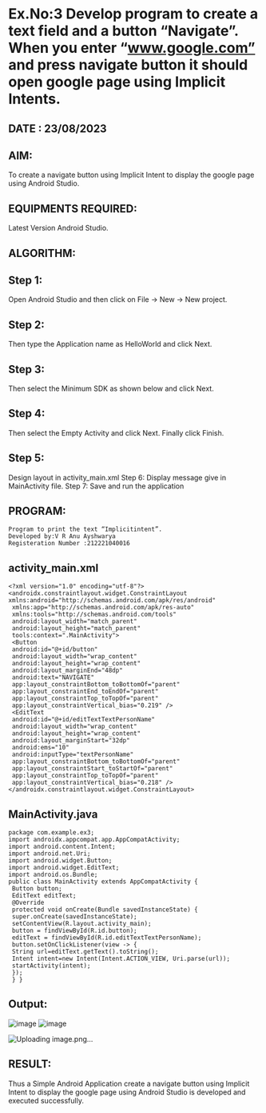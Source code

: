 # Ex.No:3 Develop program to create a text field and a button “Navigate”. When you enter “www.google.com” and press navigate button it should open google page using Implicit Intents.

## DATE : 23/08/2023

## AIM:
To create a navigate button using Implicit Intent to display the google page using Android Studio.

## EQUIPMENTS REQUIRED:
Latest Version Android Studio.

## ALGORITHM:

## Step 1: 
Open Android Studio and then click on File -> New -> New project.

## Step 2: 
Then type the Application name as HelloWorld and click Next.

## Step 3: 
Then select the Minimum SDK as shown below and click Next. 

## Step 4: 
Then select the Empty Activity and click Next. Finally click Finish. 

## Step 5: 
Design layout in activity_main.xml Step 6: Display message give in MainActivity file. Step 7: Save and run the application

## PROGRAM:
```
Program to print the text “Implicitintent”.
Developed by:V R Anu Ayshwarya
Registeration Number :212221040016
```

## activity_main.xml
```
<?xml version="1.0" encoding="utf-8"?>
<androidx.constraintlayout.widget.ConstraintLayout 
xmlns:android="http://schemas.android.com/apk/res/android"
 xmlns:app="http://schemas.android.com/apk/res-auto"
 xmlns:tools="http://schemas.android.com/tools"
 android:layout_width="match_parent"
 android:layout_height="match_parent"
 tools:context=".MainActivity">
 <Button
 android:id="@+id/button"
 android:layout_width="wrap_content"
 android:layout_height="wrap_content"
 android:layout_marginEnd="48dp"
 android:text="NAVIGATE"
 app:layout_constraintBottom_toBottomOf="parent"
 app:layout_constraintEnd_toEndOf="parent"
 app:layout_constraintTop_toTopOf="parent"
 app:layout_constraintVertical_bias="0.219" />
 <EditText
 android:id="@+id/editTextTextPersonName"
 android:layout_width="wrap_content"
 android:layout_height="wrap_content"
 android:layout_marginStart="32dp"
 android:ems="10"
 android:inputType="textPersonName"
 app:layout_constraintBottom_toBottomOf="parent"
 app:layout_constraintStart_toStartOf="parent"
 app:layout_constraintTop_toTopOf="parent"
 app:layout_constraintVertical_bias="0.218" />
</androidx.constraintlayout.widget.ConstraintLayout>
```
## MainActivity.java
```
package com.example.ex3;
import androidx.appcompat.app.AppCompatActivity;
import android.content.Intent;
import android.net.Uri;
import android.widget.Button;
import android.widget.EditText;
import android.os.Bundle;
public class MainActivity extends AppCompatActivity {
 Button button;
 EditText editText;
 @Override
 protected void onCreate(Bundle savedInstanceState) {
 super.onCreate(savedInstanceState);
 setContentView(R.layout.activity_main);
 button = findViewById(R.id.button);
 editText = findViewById(R.id.editTextTextPersonName);
 button.setOnClickListener(view -> {
 String url=editText.getText().toString();
 Intent intent=new Intent(Intent.ACTION_VIEW, Uri.parse(url));
 startActivity(intent);
 });
 } }
```
## Output:

![image](https://github.com/Anuayshh/implicitexplicit/assets/127651217/1682f4f4-8de3-4ca3-9308-aea5121628c6)
![image](https://github.com/Anuayshh/implicitexplicit/assets/127651217/391483a3-0fc2-415a-93c6-ba3f99a7e6b0)

![Uploading image.png…]()







## RESULT:
Thus a Simple Android Application create a navigate button using Implicit Intent to display the google page using Android Studio is developed and executed successfully.



